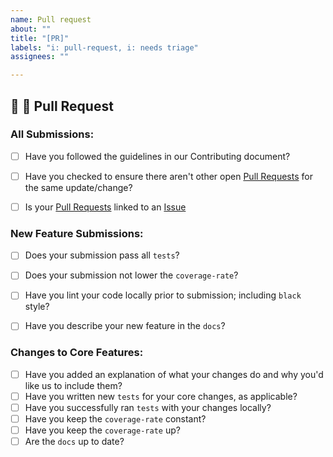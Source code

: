 ```yaml
---
name: Pull request
about: ""
title: "[PR]"
labels: "i: pull-request, i: needs triage"
assignees: ""

---
```


## 🚀 🚀 Pull Request

### All Submissions:

- [ ] Have you followed the guidelines in our Contributing document?
- [ ] Have you checked to ensure there aren't other open [Pull Requests](https://github.com/activeloopai/Hub/pulls) for the same update/change?
- [ ] Is your [Pull Requests](../../../pulls) linked to an [Issue](../../issues)



### New Feature Submissions:

- [ ] Does your submission pass all `tests`?
- [ ] Does your submission not lower the `coverage-rate`?
- [ ] Have you lint your code locally prior to submission; including `black` style?
- [ ] Have you describe your new feature in the `docs`?


### Changes to Core Features:

- [ ] Have you added an explanation of what your changes do and why you'd like us to include them?
- [ ] Have you written new `tests` for your core changes, as applicable?
- [ ] Have you successfully ran `tests` with your changes locally?
- [ ] Have you keep the `coverage-rate` constant?
- [ ] Have you keep the `coverage-rate` up?
- [ ] Are the `docs` up to date?
